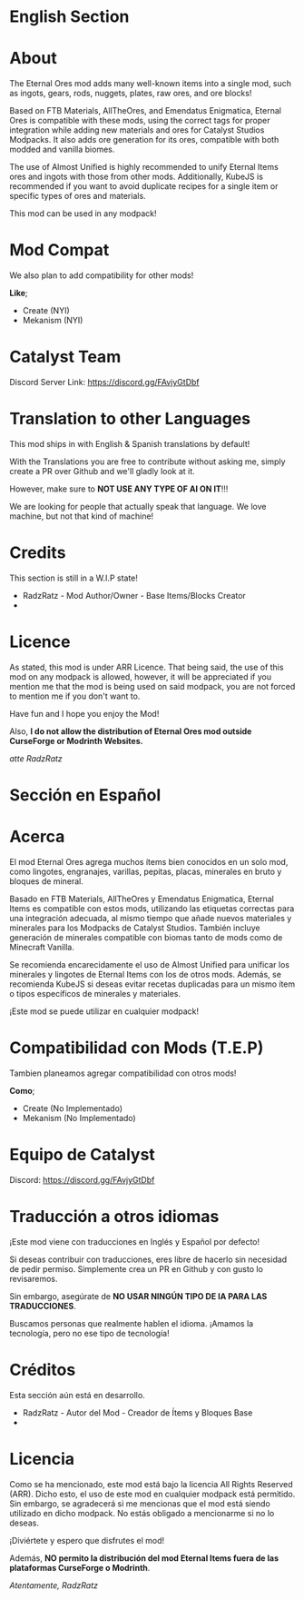 English Section
======
About
=======

The Eternal Ores mod adds many well-known items into a single mod, such as ingots, gears, rods, nuggets, plates, raw ores, and ore blocks!

Based on FTB Materials, AllTheOres, and Emendatus Enigmatica, Eternal Ores is compatible with these mods, using the correct tags 
for proper integration while adding new materials and ores for Catalyst Studios Modpacks. It also adds ore 
generation for its ores, compatible with both modded and vanilla biomes.

The use of Almost Unified is highly recommended to unify Eternal Items ores and ingots with those from other mods.
Additionally, KubeJS is recommended if you want to avoid duplicate recipes for a single item or specific types of ores and materials.

This mod can be used in any modpack!

Mod Compat
===================

We also plan to add compatibility for other mods!

**Like**;

- Create (NYI)
- Mekanism (NYI)

Catalyst Team
==========

Discord Server Link: https://discord.gg/FAvjyGtDbf

Translation to other Languages
=============

This mod ships in with English & Spanish translations by default!

With the Translations you are free to contribute without asking me, simply create a PR over Github and we'll gladly look at it.

However, make sure to **NOT USE ANY TYPE OF AI ON IT**!!!

We are looking for people that actually speak that language. We love machine, but not that kind of machine!

Credits
============

This section is still in a W.I.P state!

- RadzRatz - Mod Author/Owner - Base Items/Blocks Creator
- 

Licence
=======

As stated, this mod is under ARR Licence. That being said, the use of this mod on any modpack is allowed, however, it will be appreciated
if you mention me that the mod is being used on said modpack, you are not forced to mention me if you don't want to.

Have fun and I hope you enjoy the Mod!

Also, **I do not allow the distribution of Eternal Ores mod outside CurseForge or Modrinth Websites.**

*atte RadzRatz*

Sección en Español
=======
Acerca
=======

El mod Eternal Ores agrega muchos ítems bien conocidos en un solo mod, como lingotes, engranajes, varillas, pepitas, placas, minerales 
en bruto y bloques de mineral.

Basado en FTB Materials, AllTheOres y Emendatus Enigmatica, Eternal Items es compatible con estos mods, utilizando las etiquetas 
correctas para una integración adecuada, al mismo tiempo que añade nuevos materiales y minerales para los Modpacks de Catalyst Studios. 
También incluye generación de minerales compatible con biomas tanto de mods como de Minecraft Vanilla.

Se recomienda encarecidamente el uso de Almost Unified para unificar los minerales y lingotes de Eternal Items con los de otros mods. 
Además, se recomienda KubeJS si deseas evitar recetas duplicadas para un mismo ítem o tipos específicos de minerales y materiales.

¡Este mod se puede utilizar en cualquier modpack!

Compatibilidad con Mods (T.E.P)
===================

Tambien planeamos agregar compatibilidad con otros mods!

**Como**;

- Create (No Implementado)
- Mekanism (No Implementado)

Equipo de Catalyst
==========

Discord: https://discord.gg/FAvjyGtDbf

Traducción a otros idiomas
=============

¡Este mod viene con traducciones en Inglés y Español por defecto!

Si deseas contribuir con traducciones, eres libre de hacerlo sin necesidad de pedir permiso. Simplemente crea un PR en 
Github y con gusto lo revisaremos.

Sin embargo, asegúrate de **NO USAR NINGÚN TIPO DE IA PARA LAS TRADUCCIONES**.

Buscamos personas que realmente hablen el idioma. ¡Amamos la tecnología, pero no ese tipo de tecnología!

Créditos
============

Esta sección aún está en desarrollo.

- RadzRatz - Autor del Mod - Creador de Ítems y Bloques Base
- 

Licencia
=======

Como se ha mencionado, este mod está bajo la licencia All Rights Reserved (ARR). Dicho esto, el uso de este mod en 
cualquier modpack está permitido. Sin embargo, se agradecerá si me mencionas que el mod está siendo utilizado 
en dicho modpack. No estás obligado a mencionarme si no lo deseas.

¡Diviértete y espero que disfrutes el mod!

Además, **NO permito la distribución del mod Eternal Items fuera de las plataformas CurseForge o Modrinth**.

*Atentamente, RadzRatz*